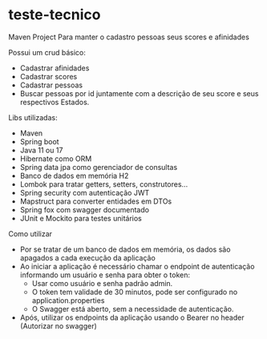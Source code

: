 # teste-tecnico

Maven Project Para manter o cadastro pessoas seus scores e afinidades

Possui um crud básico:
 - Cadastrar afinidades
 - Cadastrar scores
 - Cadastrar pessoas
 - Buscar pessoas por id juntamente com a descrição de seu score e seus respectivos Estados.
 
Libs utilizadas:
 - Maven
 - Spring boot
 - Java 11 ou 17
 - Hibernate como ORM
 - Spring data jpa como gerenciador de consultas
 - Banco de dados em memória H2
 - Lombok para tratar getters, setters, construtores...
 - Spring security com autenticação JWT
 - Mapstruct para converter entidades em DTOs
 - Spring fox com swagger documentado
 - JUnit e Mockito para testes unitários

Como utilizar 
 - Por se tratar de um banco de dados em memória, os dados são apagados a cada execução da aplicação
 - Ao iniciar a aplicação é necessário chamar o endpoint de autenticação informando um usuário e senha para obter o token:
   - Usar como usuário e senha padrão admin.
   - O token tem validade de 30 minutos, pode ser configurado no application.properties
   - O Swagger está aberto, sem a necessidade de autenticação.
 - Após, utilizar os endpoints da aplicação usando o Bearer <token> no header (Autorizar no swagger)
